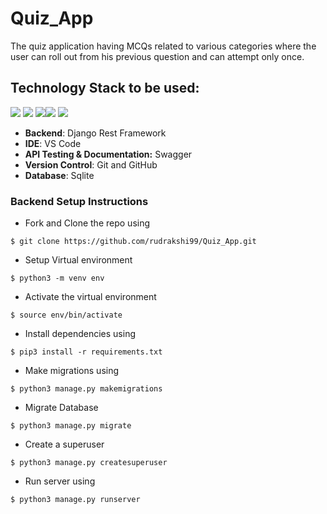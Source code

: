 # Quiz_App

The quiz application having MCQs related to various categories where the user can roll out from his previous question and can attempt only once.


## Technology Stack to be used:

<img src="https://img.shields.io/badge/python%20-%2314354C.svg?&style=for-the-badge&logo=python&logoColor=white"/> <img src="https://img.shields.io/badge/django%20-%23092E20.svg?&style=for-the-badge&logo=django&logoColor=white"/>  <img src="https://img.shields.io/badge/markdown-%23000000.svg?&style=for-the-badge&logo=markdown&logoColor=white"/><img src="https://img.shields.io/badge/github%20-%23121011.svg?&style=for-the-badge&logo=github&logoColor=white"/> <img src="https://img.shields.io/badge/sqlite-0B96B2?style=for-the-badge&logo=sqlite&logoColor=white"/> 

- **Backend**: Django Rest Framework
- **IDE**: VS Code
- **API Testing & Documentation:** Swagger
- **Version Control**: Git and GitHub
- **Database**: Sqlite

### Backend Setup Instructions

- Fork and Clone the repo using
```
$ git clone https://github.com/rudrakshi99/Quiz_App.git
```
- Setup Virtual environment
```
$ python3 -m venv env
```
- Activate the virtual environment
```
$ source env/bin/activate
```
- Install dependencies using
```
$ pip3 install -r requirements.txt
```
- Make migrations using
```
$ python3 manage.py makemigrations
```
- Migrate Database
```
$ python3 manage.py migrate
```
- Create a superuser
```
$ python3 manage.py createsuperuser
```
- Run server using
```
$ python3 manage.py runserver
``` 
